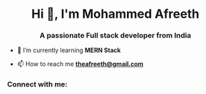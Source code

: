<h1 align="center">Hi 👋, I'm Mohammed Afreeth</h1>
<h3 align="center">A passionate Full stack developer from India</h3>

- 🌱 I’m currently learning **MERN Stack**

- 📫 How to reach me **theafreeth@gmail.com**

<h3 align="left">Connect with me:</h3>
<p align="left">
</p>
